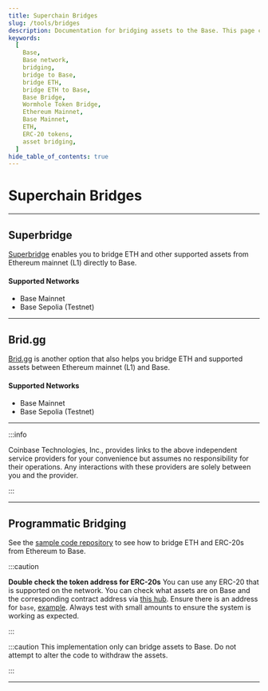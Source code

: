 ```yaml
---
title: Superchain Bridges
slug: /tools/bridges
description: Documentation for bridging assets to the Base. This page covers how to bridge ETH and ERC-20s between Ethereum (L1) and Base along with essential information.
keywords:
  [
    Base,
    Base network,
    bridging,
    bridge to Base,
    bridge ETH,
    bridge ETH to Base,
    Base Bridge,
    Wormhole Token Bridge,
    Ethereum Mainnet,
    Base Mainnet,
    ETH,
    ERC-20 tokens,
    asset bridging,
  ]
hide_table_of_contents: true
---
```


# Superchain Bridges

---

## Superbridge

[Superbridge](https://superbridge.app/base) enables you to bridge ETH and other supported assets from Ethereum mainnet (L1) directly to Base.

#### Supported Networks

- Base Mainnet
- Base Sepolia (Testnet)

---

## Brid.gg

[Brid.gg](https://brid.gg/base) is another option that also helps you bridge ETH and supported assets between Ethereum mainnet (L1) and Base.

#### Supported Networks

- Base Mainnet
- Base Sepolia (Testnet)

---

:::info

Coinbase Technologies, Inc., provides links to the above independent service providers for your convenience but assumes no responsibility for their operations. Any interactions with these providers are solely between you and the provider.

:::

---

## Programmatic Bridging

See the [sample code repository](https://github.com/base-org/guides/tree/main/bridge/native) to see how to bridge ETH and ERC-20s from Ethereum to Base.

:::caution

**Double check the token address for ERC-20s** You can use any ERC-20 that is
supported on the network. You can check what assets are on Base and the
corresponding contract address via [this hub](https://github.com/ethereum-optimism/ethereum-optimism.github.io/tree/master/data).
Ensure there is an address for `base`, [example](https://github.com/ethereum-optimism/ethereum-optimism.github.io/blob/master/data/WETH/data.json#L16-L18).
Always test with small amounts to ensure the system is working as expected.

:::

:::caution
This implementation only can bridge assets to Base. Do not attempt to alter the
code to withdraw the assets.

:::

---

```

```
